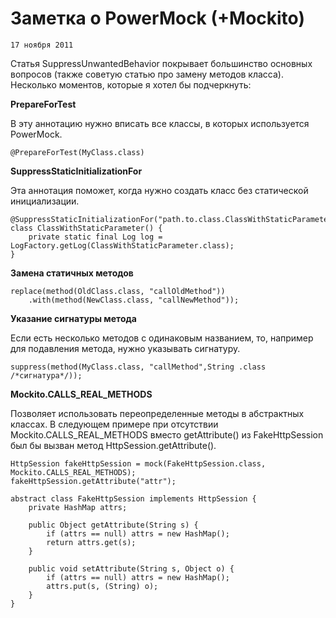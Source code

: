 <!--
{
  "draft": false,
  "tags": ["Программирование"]
}
-->

# Заметка о PowerMock (+Mockito)

```blogEnginePageDate
17 ноября 2011
```

Статья SuppressUnwantedBehavior покрывает большинство основных вопросов (также советую статью про замену методов
класса). Несколько моментов, которые я хотел бы подчеркнуть:

**PrepareForTest**

В эту аннотацию нужно вписать все классы, в которых используется PowerMock.

```
@PrepareForTest(MyClass.class)
```

**SuppressStaticInitializationFor**

Эта аннотация поможет, когда нужно создать класс без статической инициализации.

```
@SuppressStaticInitializationFor("path.to.class.ClassWithStaticParameter")
class ClassWithStaticParameter() {
    private static final Log log = LogFactory.getLog(ClassWithStaticParameter.class);
}
```

**Замена статичных методов**

```
replace(method(OldClass.class, "callOldMethod"))
    .with(method(NewClass.class, "callNewMethod"));
```

**Указание сигнатуры метода**

Если есть несколько методов с одинаковым названием, то, например для подавления метода, нужно указывать сигнатуру.

```
suppress(method(MyClass.class, "callMethod",String .class /*сигнатура*/));
```

**Mockito.CALLS_REAL_METHODS**

Позволяет использовать переопределенные методы в абстрактных классах. В следующем примере при отсутствии
Mockito.CALLS_REAL_METHODS вместо getAttribute() из FakeHttpSession был бы вызван метод HttpSession.getAttribute().

```
HttpSession fakeHttpSession = mock(FakeHttpSession.class, Mockito.CALLS_REAL_METHODS);
fakeHttpSession.getAttribute("attr");

abstract class FakeHttpSession implements HttpSession {
    private HashMap attrs;

    public Object getAttribute(String s) {
        if (attrs == null) attrs = new HashMap();
        return attrs.get(s);
    }

    public void setAttribute(String s, Object o) {
        if (attrs == null) attrs = new HashMap();
        attrs.put(s, (String) o);
    }
}
```




